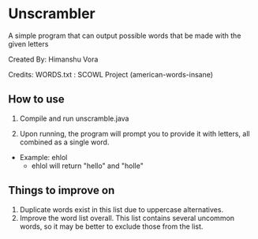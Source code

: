 # Unscrambler 

A simple program that can output possible words that be made with the given letters

Created By: Himanshu Vora

Credits: 
WORDS.txt : SCOWL Project (american-words-insane)

## How to use 

1. Compile and run unscramble.java

2. Upon running, the program will prompt you to provide it with letters, all combined as a single word. 
- Example: ehlol 
    - ehlol will return "hello" and "holle" 


## Things to improve on

1. Duplicate words exist in this list due to uppercase alternatives. 
2. Improve the word list overall. This list contains several uncommon words, so it may be better to exclude those from 
the list. 


